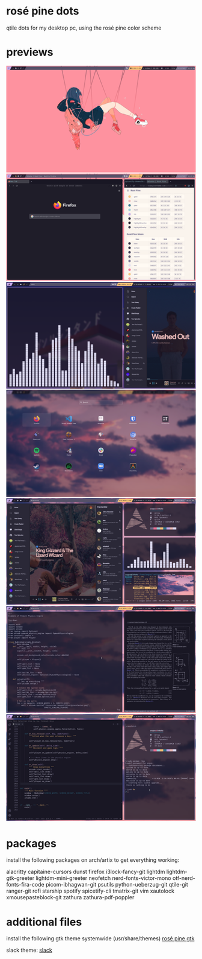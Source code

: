 # rosé pine dots
qtile dots for my desktop pc, using the rosé pine color scheme

# previews

![Preview](Screenshots/screenshot_2022-01-12_01:16:46.png)
![Preview](Screenshots/screenshot_2022-01-12_01:26:31.png)
![Preview](Screenshots/screenshot_2022-01-20_14:19:49.png)
![Preview](Screenshots/screenshot_2022-01-21_17:51:23.png)
![Preview](Screenshots/screenshot_2022-01-21_17:51:38.png)
![Preview](Screenshots/screenshot_2022-01-21_17:51:49.png)
![Preview](Screenshots/screenshot_2022-01-21_17:52:34.png)

# packages
install the following packages on arch/artix to get everything working:

alacritty
capitaine-cursors
dunst
firefox
i3lock-fancy-git
lightdm
lightdm-gtk-greeter
lightdm-mini-greeter
neofetch
nerd-fonts-victor-mono
otf-nerd-fonts-fira-code
picom-ibhagwan-git
psutils
python-ueberzug-git
qtile-git
ranger-git
rofi
starship
spotify
spicetify-cli
tmatrix-git
vim
xautolock
xmousepasteblock-git
zathura
zathura-pdf-poppler

# additional files

install the following gtk theme systemwide (usr/share/themes)
[rosé pine gtk](https://github.com/rose-pine/gtk)

slack theme:
[slack](https://github.com/rose-pine/slack)
